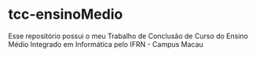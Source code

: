 # tcc-ensinoMedio

Esse repositório possui o meu Trabalho de Conclusão de Curso do Ensino Médio Integrado em Informática pelo IFRN - Campus Macau

